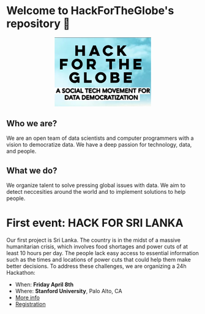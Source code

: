 # Welcome to HackForTheGlobe's repository 👋

<p align="center">
 <img src="https://github.com/hackfortheglobe/.github/blob/8d65fb0df07800ad5fdcf625ca53ab91d73c7b81/IMG_20220405_130650.jpg" width="50%">
</p>

## Who we are?
We are an open team of data scientists and computer programmers with a vision to democratize data. We have a deep passion for technology, data, and people.

## What we do?
We organize talent to solve pressing global issues with data. We aim to detect neccesities around the world and to implement solutions to help people.



# First event: HACK FOR SRI LANKA

Our first project is Sri Lanka. The country is in the midst of a massive humanitarian crisis, which involves food shortages and power cuts of at least 10 hours per day. The people lack easy access to essential information such as the times and locations of power cuts that could help them make better decisions. 
To address these challenges, we are organizing a 24h Hackathon:

- When: **Friday April 8th**
- Where: **Stanford University**, Palo Alto, CA
- [More info](https://change-via-data.wixsite.com/hack-for-the-globe/events)
- [Registration](https://docs.google.com/forms/d/e/1FAIpQLSdqy03-a1y6DLnEAdosLA1UPNyEBn8NsH4aBeHP7wRPEUyftg/viewform)

    
<!--

**Here are some ideas to get you started:**

🙋‍♀️ A short introduction - what is your organization all about?
🌈 Contribution guidelines - how can the community get involved?
👩‍💻 Useful resources - where can the community find your docs? Is there anything else the community should know?
🍿 Fun facts - what does your team eat for breakfast?
🧙 Remember, you can do mighty things with the power of [Markdown](https://docs.github.com/github/writing-on-github/getting-started-with-writing-and-formatting-on-github/basic-writing-and-formatting-syntax)
-->
